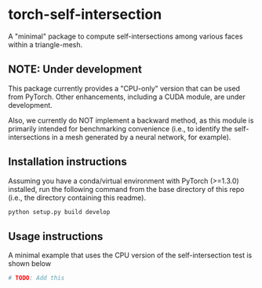 # torch-self-intersection

A "minimal" package to compute self-intersections among various faces within a triangle-mesh.


## NOTE: Under development

This package currently provides a "CPU-only" version that can be used from PyTorch. Other enhancements, including a CUDA module, are under development.

Also, we currently do NOT implement a backward method, as this module is primarily intended for benchmarking convenience (i.e., to identify the self-intersections in a mesh generated by a neural network, for example).


## Installation instructions

Assuming you have a conda/virtual environment with PyTorch (>=1.3.0) installed, run the following command from the base directory of this repo (i.e., the directory containing this readme).

```sh
python setup.py build develop
```

## Usage instructions

A minimal example that uses the CPU version of the self-intersection test is shown below
```py
# TODO: Add this
```
